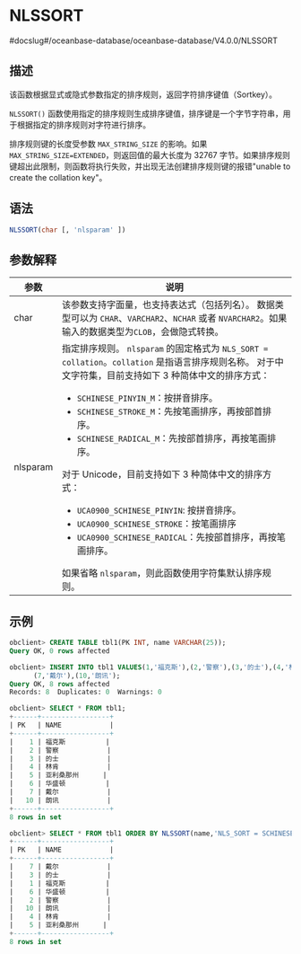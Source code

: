 NLSSORT 
============================
#docslug#/oceanbase-database/oceanbase-database/V4.0.0/NLSSORT


描述 
-----------------------

该函数根据显式或隐式参数指定的排序规则，返回字符排序键值（Sortkey）。

`NLSSORT()` 函数使用指定的排序规则生成排序键值，排序键是一个字节字符串，用于根据指定的排序规则对字符进行排序。

排序规则键的长度受参数 `MAX_STRING_SIZE` 的影响。如果 `MAX_STRING_SIZE=EXTENDED`，则返回值的最大长度为 32767 字节。如果排序规则键超出此限制，则函数将执行失败，并出现无法创建排序规则键的报错"unable to create the collation key"。

语法 
-----------------------

```sql
NLSSORT(char [, 'nlsparam' ])
```



参数解释 
-------------------------



|    参数    |                                                                                                                                                                                                                                                                                                                                                           说明                                                                                                                                                                                                                                                                                                                                                           |
|----------|------------------------------------------------------------------------------------------------------------------------------------------------------------------------------------------------------------------------------------------------------------------------------------------------------------------------------------------------------------------------------------------------------------------------------------------------------------------------------------------------------------------------------------------------------------------------------------------------------------------------------------------------------------------------------------------------------------------------|
| char     | 该参数支持字面量，也支持表达式（包括列名）。 数据类型可以为 `CHAR`、`VARCHAR2`、`NCHAR` 或者 `NVARCHAR2`。如果输入的数据类型为`CLOB`，会做隐式转换。                                                                                                                                                                                                                                                                                                                                                                                                                                                                                                                                                                                                       |
| nlsparam | 指定排序规则。 `nlsparam` 的固定格式为 `NLS_SORT = collation`。`collation` 是指语言排序规则名称。 对于中文字符集，目前支持如下 3 种简体中文的排序方式： <ul><li>`SCHINESE_PINYIN_M`：按拼音排序。   </li><li> `SCHINESE_STROKE_M`：先按笔画排序，再按部首排序。   </li><li> `SCHINESE_RADICAL_M`：先按部首排序，再按笔画排序。</li></ul>     对于 Unicode，目前支持如下 3 种简体中文的排序方式： <ul><li> `UCA0900_SCHINESE_PINYIN`: 按拼音排序。   </li><li> `UCA0900_SCHINESE_STROKE`：按笔画排序  </li><li> `UCA0900_SCHINESE_RADICAL`：先按部首排序，再按笔画排序。 </li></ul>    如果省略 `nlsparam`，则此函数使用字符集默认排序规则。 |



示例 
-----------------------

```sql
obclient> CREATE TABLE tbl1(PK INT, name VARCHAR(25));
Query OK, 0 rows affected

obclient> INSERT INTO tbl1 VALUES(1,'福克斯'),(2,'警察'),(3,'的士'),(4,'林肯'),(5,'亚利桑那州'),(6,'华盛顿'),
      (7,'戴尔'),(10,'朗讯');
Query OK, 8 rows affected 
Records: 8  Duplicates: 0  Warnings: 0

obclient> SELECT * FROM tbl1;
+------+-----------------+
| PK   | NAME            |
+------+-----------------+
|    1 | 福克斯          |
|    2 | 警察            |
|    3 | 的士            |
|    4 | 林肯            |
|    5 | 亚利桑那州      |
|    6 | 华盛顿          |
|    7 | 戴尔            |
|   10 | 朗讯            |
+------+-----------------+
8 rows in set

obclient> SELECT * FROM tbl1 ORDER BY NLSSORT(name,'NLS_SORT = SCHINESE_PINYIN_M');
+------+-----------------+
| PK   | NAME            |
+------+-----------------+
|    7 | 戴尔            |
|    3 | 的士            |
|    1 | 福克斯          |
|    6 | 华盛顿          |
|    2 | 警察            |
|   10 | 朗讯            |
|    4 | 林肯            |
|    5 | 亚利桑那州      |
+------+-----------------+
8 rows in set
```


